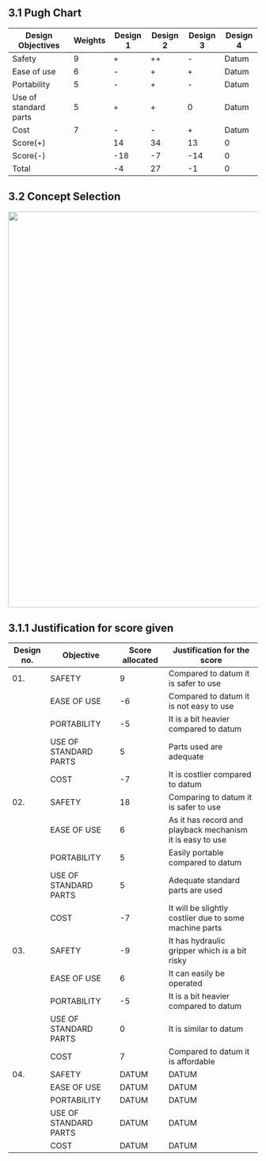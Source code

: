 
## 3.1 Pugh Chart

|Design Objectives|Weights|Design 1|Design 2|Design 3|Design 4|
|-----------------|------|--------|--------|--------|--------|
|Safety|9 | +|++|-|Datum|
|Ease of use| 6|- |+|+| Datum|
|Portability| 5|-|+|-|Datum |
|Use of standard parts|5 |+|+|0| Datum|
|Cost| 7|-|-|+|Datum|
|Score(+)| |14| 34|13| 0|
|Score(-)| |-18|-7|-14| 0|
|Total| |-4|27|-1| 0|

## 3.2 Concept Selection
<img src="https://user-images.githubusercontent.com/105427689/173363219-43be9085-ff59-4184-bd3f-f117ed8efe4e.png" height=800 width=650>

## 3.1.1 Justification for score given
|Design no.| Objective| Score allocated |Justification for the score|
|----------|----------|-----------------|---------------------------|
|01.|SAFETY|9|Compared to datum it is safer to use|
||EASE OF USE|-6|Compared to datum it is not easy to use|
||PORTABILITY|-5|It is a bit heavier compared to datum|
||USE OF STANDARD PARTS|5|Parts used are adequate|
||COST|-7|It is costlier compared to datum|
|02.|SAFETY|18|Comparing to datum it is safer to use|
||EASE OF USE|6|As it has record and playback mechanism it is easy to use|
||PORTABILITY|5|Easily portable compared to datum|
||USE OF STANDARD PARTS|5|Adequate standard parts are used|
||COST|-7|It will be slightly costlier due to some machine parts|
|03.|SAFETY|-9|It has hydraulic gripper which is a bit risky |
||EASE OF USE|6|It can easily be operated|
||PORTABILITY|-5|It is a bit heavier compared to datum|
||USE OF STANDARD PARTS|0|It is similar to datum|
||COST|7|Compared to datum it is affordable|
|04.|SAFETY|DATUM|DATUM|
||EASE OF USE|DATUM|DATUM|
||PORTABILITY|DATUM|DATUM|
||USE OF STANDARD PARTS|DATUM|DATUM|
||COST|DATUM|DATUM|



